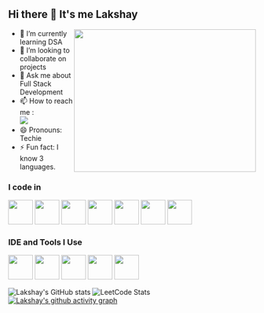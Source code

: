 ## Hi there 👋 It's me Lakshay

<img align="right" width="370" height="290" src="https://user-images.githubusercontent.com/74038190/212749447-bfb7e725-6987-49d9-ae85-2015e3e7cc41.gif">
                                              
- 🌱 I’m currently learning DSA
- 👯 I’m looking to collaborate on projects
- 💬 Ask me about Full Stack Development
- 📫 How to reach me :<br>
 [<img src="https://img.shields.io/badge/LinkedIn-0077B5?style=for-the-badge&logo=linkedin&logoColor=white" />](https://www.linkedin.com/in/lakshay-kumar-438a17257/)
- 😄 Pronouns: Techie
- ⚡ Fun fact: I know 3 languages.

### I code in
<img height="50" width="50" src="https://img.icons8.com/color/48/000000/python.png" /> <img height="50" width="50" src="https://img.icons8.com/color/48/000000/java-coffee-cup-logo.png" /> <img height="50" width="50" src="https://img.icons8.com/color/48/000000/html-5.png" /> <img height="50" width="50" src="https://img.icons8.com/color/48/000000/css3.png" />  <img height="50" width="50" src="https://img.icons8.com/color/48/000000/bootstrap.png" />
<img height="50" width="50" src="https://img.icons8.com/color/48/000000/javascript.png"/> <img height="50" width="50" src="https://img.icons8.com/color/48/000000/nodejs.png"/> 
### IDE and Tools I Use
<img height="50" width="50" src="https://img.icons8.com/color/48/000000/visual-studio-code-2019.png"/> <img height="50" width="50" src="https://img.icons8.com/color/48/000000/pycharm.png"/> <img height="50" width="50" src="https://img.icons8.com/color/50/000000/git.png"/> <img height="50" width="50" src="https://img.icons8.com/color/48/000000/figma--v1.png"/> <img height="50" src="https://img.shields.io/badge/Netlify-00C7B7?style=for-the-badge&logo=netlify&logoColor=white"/>

![Lakshay's GitHub stats](https://github-readme-stats.vercel.app/api?username=Lakshay1406&theme=dark&show_icons=true&&hide=issues,contribs)
![LeetCode Stats](https://leetcard.jacoblin.cool/Lakshay1406?theme=dark&font=Source%20Sans%203)
[![Lakshay's github activity graph](https://github-readme-activity-graph.vercel.app/graph?username=Lakshay1406&bg_color=1f1f1f&color=008fb3&line=0497c8&point=e3e3e3&area=true&hide_border=true)](https://github.com/ashutosh00710/github-readme-activity-graph)
